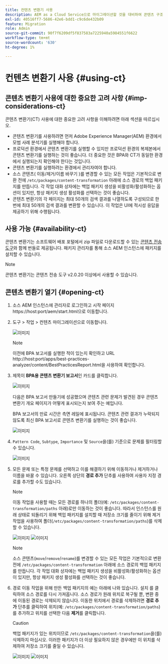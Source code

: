 ```yaml
---
title: 컨텐츠 변환기 사용
description: AEM as a Cloud Service으로 마이그레이션할 것을 대비하여 콘텐츠 구조를 변형하는 방법에 대해 알아봅니다.
exl-id: 40516ff7-5686-42e6-bdd1-c9c6de432b09
feature: Migration
role: Admin
source-git-commit: 90f7f6209df5f837583a7225940a5984551f6622
workflow-type: tm+mt
source-wordcount: '630'
ht-degree: 1%

---
```


# 컨텐츠 변환기 사용 {#using-ct}

## 콘텐츠 변환기 사용에 대한 중요한 고려 사항 {#imp-considerations-ct}

콘텐츠 변환기(CT) 사용에 대한 중요한 고려 사항을 이해하려면 아래 섹션을 따르십시오.

* 콘텐츠 변환기를 사용하려면 먼저 Adobe Experience Manager(AEM) 환경에서 모범 사례 분석기를 실행해야 합니다.
* 프로덕션 환경에서 콘텐츠 변환기를 실행할 수 있지만 프로덕션 환경의 복제본에서 콘텐츠 변환기를 실행하는 것이 좋습니다. 더 중요한 것은 BPA와 CT가 동일한 환경에서 실행되는지 확인해야 한다는 것입니다.
* 콘텐츠 변환기를 실행하려는 환경에서 관리자여야 합니다.
* 소스 콘텐츠( 이동/제거/이름 바꾸기 )를 변경할 수 있는 모든 작업은 기본적으로 변환 전에 `/etc/packages/content-transformation` 아래에 소스 경로의 백업 패키지를 만듭니다. 각 작업 대화 상자에는 백업 패키지 생성을 비활성화/활성화하는 옵션이 있지만, 항상 패키지 생성 활성화를 선택하는 것이 좋습니다.
* 콘텐츠 변환기의 각 페이지는 최대 50개의 검색 결과를 나열하도록 구성되므로 한 번에 최대 50개의 검색 결과를 변환할 수 있습니다. 이 작업은 UI에 적시성 응답을 제공하기 위해 수행됩니다.

## 사용 가능 {#availability-ct}

콘텐츠 변환기는 소프트웨어 배포 포털에서 zip 파일로 다운로드할 수 있는 [콘텐츠 전송 도구](/help/journey-migration/content-transfer-tool/using-content-transfer-tool/getting-started-content-transfer-tool.md)와 함께 번들로 제공됩니다. 패키지 관리자를 통해 소스 AEM 인스턴스에 패키지를 설치할 수 있습니다.

>[!NOTE]
>콘텐츠 변환기는 콘텐츠 전송 도구 v2.0.20 이상에서 사용할 수 있습니다.

## 콘텐츠 변환기 열기 {#opening-ct}

1. 소스 AEM 인스턴스에 관리자로 로그인하고 시작 페이지 https://host:port/aem/start.html으로 이동합니다.
1. 도구 > 작업 > 컨텐츠 마이그레이션으로 이동합니다.

   ![이미지](/help/journey-migration/content-transformer/assets/ct-1.png)

   >[!NOTE]
   > 이전에 BPA 보고서를 실행한 적이 있는지 확인하고 URL http://host:port/apps/best-practices-analyzer/content/BestPracticesReport.html을 사용하여 확인합니다.

1. 제목이 **BPA용 콘텐츠 변환기 보고서**&#x200B;인 카드를 클릭합니다.

   ![이미지](/help/journey-migration/content-transformer/assets/ct-2.png)

   다음은 BPA 보고서 만들기에 성공했으며 콘텐츠 관련 문제가 발견된 경우 콘텐츠 변환기 개요 페이지가 어떻게 표시되는지 보여 주는 예입니다.

   BPA 보고서의 만료 시간은 측면 레일에 표시됩니다. 콘텐츠 관련 결과가 누락되지 않도록 최신 BPA 보고서로 콘텐츠 변환기를 실행하는 것이 좋습니다.

   ![이미지](/help/journey-migration/content-transformer/assets/ct-3.png)

1. `Pattern Code`, `Subtype`, `Importance` 및 `Source`을(를) 기준으로 문제를 필터링할 수 있습니다.

   ![이미지](/help/journey-migration/content-transformer/assets/ct-4.png)

1. 모든 문제 또는 특정 문제를 선택하고 이를 해결하기 위해 이동하거나 제거하거나 이름을 바꿀 수 있습니다. 오른쪽 상단의 **경로 추가** 단추를 사용하여 사용자 지정 경로를 추가할 수도 있습니다.

   >[!NOTE]
   > 이동 작업을 사용할 때는 모든 경로를 하나의 폴더(예: `/etc/packages/content-transformation/paths` 아래)로만 이동하는 것이 좋습니다. 따라서 인스턴스를 원래 상태로 되돌리기 위해 백업 패키지를 설치할 때 저장소 크기를 줄이기 위해 제거 작업을 사용하여 폴더(`/etc/packages/content-transformation/paths`)를 삭제할 수 있습니다.

   ![이미지](/help/journey-migration/content-transformer/assets/ct-5.png)
   ![이미지](/help/journey-migration/content-transformer/assets/ct-6.png)

   >[!NOTE]
   > 소스 콘텐츠(`move`/`remove`/`rename`)를 변경할 수 있는 모든 작업은 기본적으로 변환 전에 `/etc/packages/content-transformation` 아래에 소스 경로의 백업 패키지를 만듭니다. 각 작업 대화 상자에는 백업 패키지 생성을 비활성화/활성화하는 옵션이 있지만, 항상 패키지 생성 활성화를 선택하는 것이 좋습니다.

1. 경로 이동 작업을 위해 만든 백업 패키지의 예는 아래에 나와 있습니다. 설치 를 클릭하여 소스 경로를 다시 가져옵니다. 소스 경로가 원래 위치로 복구될 뿐, 변환 중에 이동된 경로는 삭제되지 않습니다. 이동한 위치에서 경로를 삭제하려면 **경로 추가** 단추를 클릭하여 위치(예: `/etc/packages/content-transformation/paths`)를 추가하고 위치를 선택한 다음 **제거**&#x200B;를 클릭합니다.

   >[!CAUTION]
   > 백업 패키지가 있는 위치이므로 `/etc/packages/content-transformation`을(를) 삭제하지 마십시오. 이러한 패키지가 더 이상 필요하지 않은 경우에만 이 위치를 삭제하여 저장소 크기를 줄일 수 있습니다.

   ![이미지](/help/journey-migration/content-transformer/assets/ct-7.png)
   ![이미지](/help/journey-migration/content-transformer/assets/ct-8.png)
